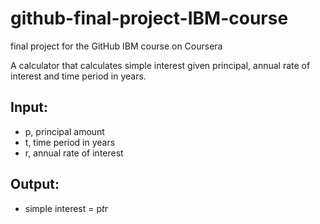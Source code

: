 # github-final-project-IBM-course
final project for the GitHub IBM course on Coursera

A calculator that calculates simple interest given principal, annual rate of interest and time period in years.  

## Input:
   *   p, principal amount
   *   t, time period in years
   *   r, annual rate of interest
## Output:
   *   simple interest = p*t*r
